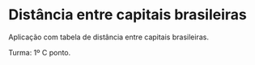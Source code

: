 # Distância entre capitais brasileiras

Aplicação com tabela de distância entre capitais brasileiras.

Turma: 1º C
ponto.